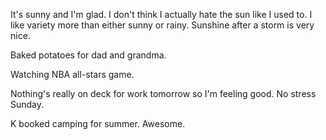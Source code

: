 It's sunny and I'm glad. I don't think I actually hate the sun like I used to. I like variety more than either sunny or rainy. Sunshine after a storm is very nice.

Baked potatoes for dad and grandma.

Watching NBA all-stars game.

Nothing's really on deck for work tomorrow so I'm feeling good. No stress Sunday.

K booked camping for summer. Awesome.
